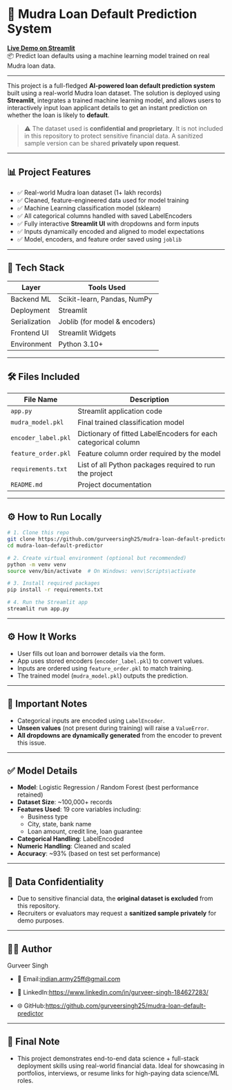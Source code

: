 # 🚀 Mudra Loan Default Prediction System

**[Live Demo on Streamlit](https://mudra-loan-default-predictor.streamlit.app/)**  
📦 Predict loan defaults using a machine learning model trained on real Mudra loan data.

---

This project is a full-fledged **AI-powered loan default prediction system** built using a real-world Mudra loan dataset. The solution is deployed using **Streamlit**, integrates a trained machine learning model, and allows users to interactively input loan applicant details to get an instant prediction on whether the loan is likely to **default**.

> ⚠️ The dataset used is **confidential and proprietary**. It is not included in this repository to protect sensitive financial data. A sanitized sample version can be shared **privately upon request**.

---

## 📊 Project Features

- ✅ Real-world Mudra loan dataset (1+ lakh records)
- ✅ Cleaned, feature-engineered data used for model training
- ✅ Machine Learning classification model (sklearn)
- ✅ All categorical columns handled with saved LabelEncoders
- ✅ Fully interactive **Streamlit UI** with dropdowns and form inputs
- ✅ Inputs dynamically encoded and aligned to model expectations
- ✅ Model, encoders, and feature order saved using `joblib`

---

## 🧠 Tech Stack

| Layer           | Tools Used                          |
|----------------|--------------------------------------|
| Backend ML      | Scikit-learn, Pandas, NumPy         |
| Deployment      | Streamlit                           |
| Serialization   | Joblib (for model & encoders)       |
| Frontend UI     | Streamlit Widgets                   |
| Environment     | Python 3.10+                         |

---

## 🛠️ Files Included

| File Name              | Description                                                                 |
|------------------------|-----------------------------------------------------------------------------|
| `app.py`               | Streamlit application code                                                  |
| `mudra_model.pkl`      | Final trained classification model                                          |
| `encoder_label.pkl`    | Dictionary of fitted LabelEncoders for each categorical column              |
| `feature_order.pkl`    | Feature column order required by the model                                  |
| `requirements.txt`     | List of all Python packages required to run the project                     |
| `README.md`            | Project documentation                                                       |

---

## ⚙️ How to Run Locally

```bash
# 1. Clone this repo
git clone https://github.com/gurveersingh25/mudra-loan-default-predictor.git
cd mudra-loan-default-predictor

# 2. Create virtual environment (optional but recommended)
python -m venv venv
source venv/bin/activate  # On Windows: venv\Scripts\activate

# 3. Install required packages
pip install -r requirements.txt

# 4. Run the Streamlit app
streamlit run app.py
```

---

## ⚙️ How It Works

- User fills out loan and borrower details via the form.
- App uses stored encoders (`encoder_label.pkl`) to convert values.
- Inputs are ordered using `feature_order.pkl` to match training.
- The trained model (`mudra_model.pkl`) outputs the prediction.

---

## 📌 Important Notes

- Categorical inputs are encoded using `LabelEncoder`.
- **Unseen values** (not present during training) will raise a `ValueError`.
- **All dropdowns are dynamically generated** from the encoder to prevent this issue.

---

## ✅ Model Details

- **Model**: Logistic Regression / Random Forest (best performance retained)
- **Dataset Size**: ~100,000+ records
- **Features Used**: 19 core variables including:
  - Business type
  - City, state, bank name
  - Loan amount, credit line, loan guarantee
- **Categorical Handling**: LabelEncoded
- **Numeric Handling**: Cleaned and scaled
- **Accuracy**: ~93% (based on test set performance)

---

## 🔐 Data Confidentiality

- Due to sensitive financial data, the **original dataset is excluded** from this repository.
- Recruiters or evaluators may request a **sanitized sample privately** for demo purposes.

---

## 🙋‍♂️ Author
Gurveer Singh

- 📧 Email:indian.army25ff@gmail.com

- 💼 LinkedIn:https://www.linkedin.com/in/gurveer-singh-184627283/

- 🌐 GitHub:https://github.com/gurveersingh25/mudra-loan-default-predictor

---

## 🏁 Final Note
- This project demonstrates end-to-end data science + full-stack deployment skills using real-world financial data. Ideal for showcasing in portfolios, interviews, or resume links for high-paying data science/ML roles.


